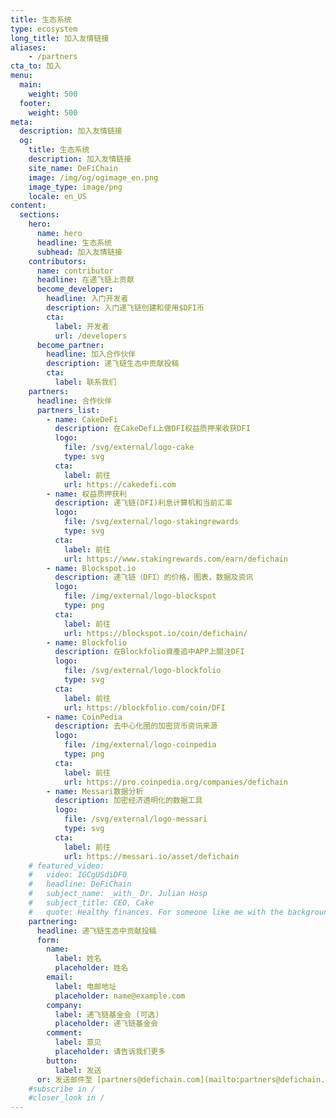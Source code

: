 ```yaml
---
title: 生态系统
type: ecosystem
long_title: 加入友情链接
aliases:
    - /partners
cta_to: 加入
menu:
  main:
    weight: 500
  footer:
    weight: 500
meta:
  description: 加入友情链接
  og:
    title: 生态系统
    description: 加入友情链接
    site_name: DeFiChain
    image: /img/og/ogimage_en.png
    image_type: image/png
    locale: en_US
content:
  sections:
    hero:
      name: hero
      headline: 生态系统
      subhead: 加入友情链接
    contributors:
      name: contributor
      headline: 在递飞链上贡献
      become_developer:
        headline: 入门开发者
        description: 入门递飞链创建和使用$DFI币
        cta:
          label: 开发者
          url: /developers
      become_partner:
        headline: 加入合作伙伴
        description: 递飞链生态中贡献投稿
        cta:
          label: 联系我们
    partners:
      headline: 合作伙伴
      partners_list:
        - name: CakeDeFi
          description: 在CakeDefi上做DFI权益质押来收获DFI
          logo:
            file: /svg/external/logo-cake
            type: svg
          cta:
            label: 前往
            url: https://cakedefi.com
        - name: 权益质押获利
          description: 递飞链(DFI)利息计算机和当前汇率
          logo:
            file: /svg/external/logo-stakingrewards
            type: svg
          cta:
            label: 前往
            url: https://www.stakingrewards.com/earn/defichain
        - name: Blockspot.io
          description: 递飞链（DFI）的价格，图表，数据及资讯
          logo:
            file: /img/external/logo-blockspot
            type: png
          cta:
            label: 前往
            url: https://blockspot.io/coin/defichain/
        - name: Blockfolio
          description: 在Blockfolio資產追中APP上關注DFI
          logo:
            file: /svg/external/logo-blockfolio
            type: svg
          cta:
            label: 前往
            url: https://blockfolio.com/coin/DFI
        - name: CoinPedia
          description: 去中心化圈的加密货币资讯来源
          logo:
            file: /img/external/logo-coinpedia
            type: png
          cta:
            label: 前往
            url: https://pro.coinpedia.org/companies/defichain
        - name: Messari数据分析
          description: 加密经济透明化的数据工具
          logo:
            file: /svg/external/logo-messari
            type: svg
          cta:
            label: 前往
            url: https://messari.io/asset/defichain
    # featured_video:
    #   video: IGCgUSdiDF0
    #   headline: DeFiChain
    #   subject_name: _with_ Dr. Julian Hosp
    #   subject_title: CEO, Cake
    #   quote: Healthy finances. For someone like me with the background at medicine, sounds like _doing the right thing for the people_.
    partnering:
      headline: 递飞链生态中贡献投稿
      form:
        name:
          label: 姓名
          placeholder: 姓名
        email:
          label: 电邮地址
          placeholder: name@example.com
        company:
          label: 递飞链基金会 (可选)
          placeholder: 递飞链基金会
        comment:
          label: 意见
          placeholder: 请告诉我们更多
        button:
          label: 发送
      or: 发送邮件至 [partners@defichain.com](mailto:partners@defichain.com)
    #subscribe in /
    #closer_look in /
---
```

